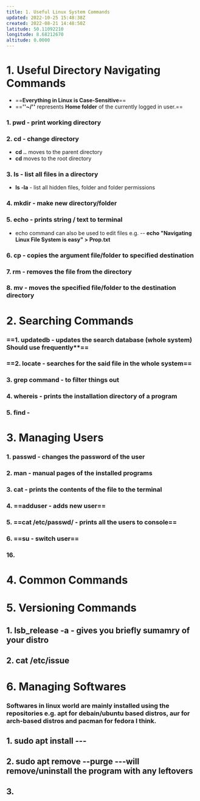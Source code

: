 ```yaml
---
title: 1. Useful Linux System Commands
updated: 2022-10-25 15:48:38Z
created: 2022-08-21 14:48:50Z
latitude: 50.11092210
longitude: 8.68212670
altitude: 0.0000
---
```


# 1. Useful Directory Navigating Commands

- ==**Everything in Linux is Case-Sensitive**==
- ==**''~/''** represents **Home folder** of the currently logged in user.==

### 1\. pwd - print working directory

### 2\. cd - change directory

- **cd ..** moves to the parent directory
- **cd** moves to the root directory

### 3\. ls - list all files in a directory

- **ls -la** \- list all hidden files, folder and folder permissions

### 4\. mkdir - make new directory/folder

### 5\. echo - prints string / text to terminal

- echo command can also be used to edit files e.g.
    \-\- **echo "Navigating Linux File System is easy" > Prop.txt**

### 6\. cp - copies the argument file/folder to specified destination

### 7\. rm - removes the file from the directory

### 8\. mv - moves the specified file/folder to the destination directory

# 2. Searching Commands

### ==1\. updatedb - updates the search database (whole system) Should use frequently**==

### ==2\. locate - searches for the said file in the whole system==

### 3. grep command - to filter things out

### 4. whereis - prints the installation directory of a program

### 5. find - 

# 3. Managing Users
### 1. passwd - changes the password of the user
### 2. man - manual pages of the installed programs
### 3. cat - prints the contents of the file to the terminal
### 4. ==adduser - adds new user== 
### 5. ==cat /etc/passwd/ - prints all the users to console==
### 6. ==su - switch user==
### 16. 

# 4. Common Commands 

# 5. Versioning Commands

## 1. lsb_release -a - gives you briefly sumamry of your distro

## 2. cat /etc/issue

# 6. Managing Softwares
### Softwares in linux world are mainly installed using the repositories e.g. apt for debain/ubuntu based distros, aur for arch-based distros and pacman for fedora I think.
## 1. sudo apt install ---
## 2. sudo apt remove --purge ---will remove/uninstall the program with any leftovers
## 3. 